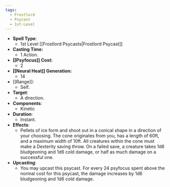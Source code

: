 ```yaml
---
tags:
  - Frostlord
  - Psycast
  - 1st-Level
---
```

- **Spell Type**:
	- 1st Level [[Frostlord Psycasts|Frostlord Psycast]]
- **Casting Time:**
	- 1 Action.
- **[[Psyfocus]] Cost:**
	- 2
- **[[Neural Heat]] Generation:**
	- 14
- [[Range]]:
	- Self.
- **Target**:
	- A direction.
- **Components**:
	- Kinetic
- **Duration**:
	- Instant.
- **Effects**:
	- Pellets of ice form and shoot out in a conical shape in a direction of your choosing. The cone originates from you, has a length of 60ft, and a maximum width of 10ft. All creatures within the cone must make a Dexterity saving throw. On a failed save, a creature takes 1d6 bludgeoning and 1d6 cold damage, or half as much damage on a successful one.
- **Upcasting**:
	- You may upcast this psycast. For every 24 psyfocus spent above the normal cost for this psycast, the damage increases by 1d6 bludgeoning and 1d6 cold damage.
